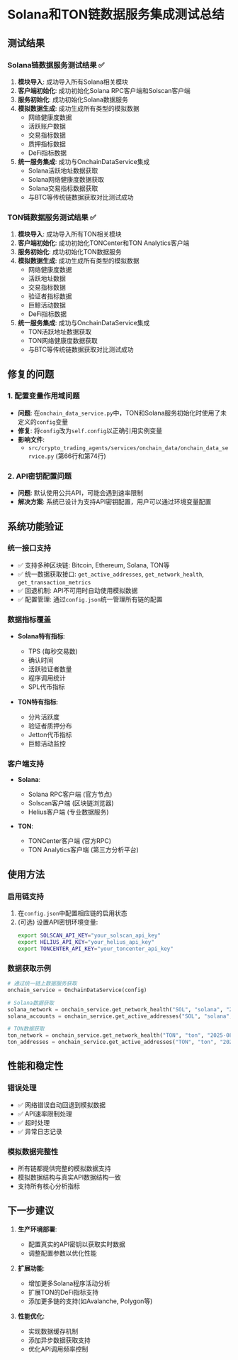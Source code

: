 # Solana和TON链数据服务集成测试总结

## 测试结果

### Solana链数据服务测试结果 ✅
1. **模块导入**: 成功导入所有Solana相关模块
2. **客户端初始化**: 成功初始化Solana RPC客户端和Solscan客户端
3. **服务初始化**: 成功初始化Solana数据服务
4. **模拟数据生成**: 成功生成所有类型的模拟数据
   - 网络健康度数据
   - 活跃账户数据
   - 交易指标数据
   - 质押指标数据
   - DeFi指标数据
5. **统一服务集成**: 成功与OnchainDataService集成
   - Solana活跃地址数据获取
   - Solana网络健康度数据获取
   - Solana交易指标数据获取
   - 与BTC等传统链数据获取对比测试成功

### TON链数据服务测试结果 ✅
1. **模块导入**: 成功导入所有TON相关模块
2. **客户端初始化**: 成功初始化TONCenter和TON Analytics客户端
3. **服务初始化**: 成功初始化TON数据服务
4. **模拟数据生成**: 成功生成所有类型的模拟数据
   - 网络健康度数据
   - 活跃地址数据
   - 交易指标数据
   - 验证者指标数据
   - 巨鲸活动数据
   - DeFi指标数据
5. **统一服务集成**: 成功与OnchainDataService集成
   - TON活跃地址数据获取
   - TON网络健康度数据获取
   - 与BTC等传统链数据获取对比测试成功

## 修复的问题

### 1. 配置变量作用域问题
- **问题**: 在`onchain_data_service.py`中，TON和Solana服务初始化时使用了未定义的`config`变量
- **修复**: 将`config`改为`self.config`以正确引用实例变量
- **影响文件**:
  - `src/crypto_trading_agents/services/onchain_data/onchain_data_service.py` (第66行和第74行)

### 2. API密钥配置问题
- **问题**: 默认使用公共API，可能会遇到速率限制
- **解决方案**: 系统已设计为支持API密钥配置，用户可以通过环境变量配置

## 系统功能验证

### 统一接口支持
- ✅ 支持多种区块链: Bitcoin, Ethereum, Solana, TON等
- ✅ 统一数据获取接口: `get_active_addresses`, `get_network_health`, `get_transaction_metrics`
- ✅ 回退机制: API不可用时自动使用模拟数据
- ✅ 配置管理: 通过`config.json`统一管理所有链的配置

### 数据指标覆盖
- **Solana特有指标**:
  - TPS (每秒交易数)
  - 确认时间
  - 活跃验证者数量
  - 程序调用统计
  - SPL代币指标

- **TON特有指标**:
  - 分片活跃度
  - 验证者质押分布
  - Jetton代币指标
  - 巨鲸活动监控

### 客户端支持
- **Solana**:
  - Solana RPC客户端 (官方节点)
  - Solscan客户端 (区块链浏览器)
  - Helius客户端 (专业数据服务)

- **TON**:
  - TONCenter客户端 (官方RPC)
  - TON Analytics客户端 (第三方分析平台)

## 使用方法

### 启用链支持
1. 在`config.json`中配置相应链的启用状态
2. (可选) 设置API密钥环境变量:
   ```bash
   export SOLSCAN_API_KEY="your_solscan_api_key"
   export HELIUS_API_KEY="your_helius_api_key"
   export TONCENTER_API_KEY="your_toncenter_api_key"
   ```

### 数据获取示例
```python
# 通过统一链上数据服务获取
onchain_service = OnchainDataService(config)

# Solana数据获取
solana_network = onchain_service.get_network_health("SOL", "solana", "2025-08-08")
solana_accounts = onchain_service.get_active_addresses("SOL", "solana", "2025-08-08")

# TON数据获取
ton_network = onchain_service.get_network_health("TON", "ton", "2025-08-08")
ton_addresses = onchain_service.get_active_addresses("TON", "ton", "2025-08-08")
```

## 性能和稳定性

### 错误处理
- ✅ 网络错误自动回退到模拟数据
- ✅ API速率限制处理
- ✅ 超时处理
- ✅ 异常日志记录

### 模拟数据完整性
- 所有链都提供完整的模拟数据支持
- 模拟数据结构与真实API数据结构一致
- 支持所有核心分析指标

## 下一步建议

1. **生产环境部署**:
   - 配置真实的API密钥以获取实时数据
   - 调整配置参数以优化性能

2. **扩展功能**:
   - 增加更多Solana程序活动分析
   - 扩展TON的DeFi指标支持
   - 添加更多链的支持(如Avalanche, Polygon等)

3. **性能优化**:
   - 实现数据缓存机制
   - 添加异步数据获取支持
   - 优化API调用频率控制